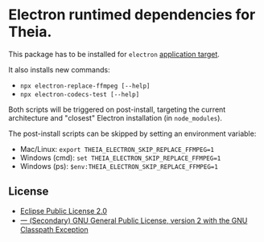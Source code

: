 # Electron runtimed dependencies for Theia.

This package has to be installed for `electron` [application
target](dev-packages/cli/README.md#build-target).

It also installs new commands:

- `npx electron-replace-ffmpeg [--help]`
- `npx electron-codecs-test [--help]`

Both scripts will be triggered on post-install, targeting the current
architecture and "closest" Electron installation (in `node_modules`).

The post-install scripts can be skipped by setting an environment variable:

- Mac/Linux: `export THEIA_ELECTRON_SKIP_REPLACE_FFMPEG=1`
- Windows (cmd): `set THEIA_ELECTRON_SKIP_REPLACE_FFMPEG=1`
- Windows (ps): `$env:THEIA_ELECTRON_SKIP_REPLACE_FFMPEG=1`

## License
- [Eclipse Public License 2.0](http://www.eclipse.org/legal/epl-2.0/)
- [一 (Secondary) GNU General Public License, version 2 with the GNU Classpath Exception](https://projects.eclipse.org/license/secondary-gpl-2.0-cp)
